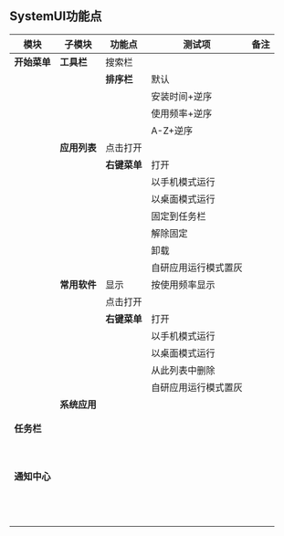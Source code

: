 ## SystemUI功能点

| 模块 | 子模块 | 功能点 | 测试项 | 备注 |
| ----- |-----|-----|-----|----- |
|**开始菜单**|**工具栏**|搜索栏|||
|||**排序栏**|默认||
||||安装时间+逆序||
||||使用频率+逆序||
||||A-Z+逆序||
||**应用列表**|点击打开|||
|||**右键菜单**|打开||
||||以手机模式运行||
||||以桌面模式运行||
||||固定到任务栏||
||||解除固定||
||||卸载||
||||自研应用运行模式置灰||
||**常用软件**|显示|按使用频率显示||
|||点击打开|||
|||**右键菜单**|打开||
||||以手机模式运行||
||||以桌面模式运行||
||||从此列表中删除||
||||自研应用运行模式置灰||
||**系统应用**||||
||||||
||||||
|**任务栏**|||||
||||||
||||||
||||||
||||||
||||||
||||||
||||||
||||||
||||||
|**通知中心**|||||
||||||
||||||
||||||
||||||
||||||
||||||
||||||
||||||
||||||
||||||
||||||
||||||

